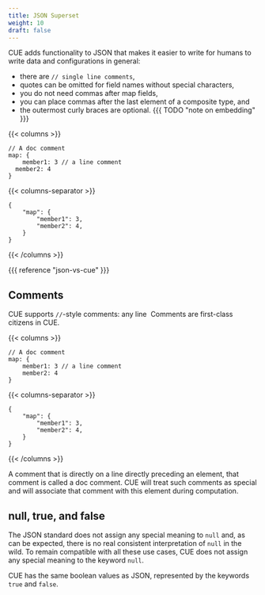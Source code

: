 ```yaml
---
title: JSON Superset
weight: 10
draft: false
---
```



CUE adds functionality to JSON that makes it easier to write for humans to write
data and configurations in general:

- there are `// single line comments`,
- quotes can be omitted for field names without special characters,
- you do not need commas after map fields,
- you can place commas after the last element of a composite type, and
- the outermost curly braces are optional. {{{ TODO "note on embedding" }}}

{{< columns >}}
```{title="in.cue"}
// A doc comment
map: {
	member1: 3 // a line comment
  member2: 4
}
```
{{< columns-separator >}}
```{title="$ cue export in.cue"}
{
    "map": {
        "member1": 3,
        "member2": 4,
    }
}
```
{{< /columns >}}

{{{ reference "json-vs-cue"  }}}

<!-- TODO: Also useful for defining data: embedding, builtins, … -->

## Comments

CUE supports `//`-style comments: any line  Comments are first-class citizens in CUE.

{{< columns >}}
```{title="in.cue"}
// A doc comment
map: {
    member1: 3 // a line comment
    member2: 4
}

```
{{< columns-separator >}}
```{title="$ cue export in.cue"}
{
    "map": {
        "member1": 3,
        "member2": 4,
    }
}
```
{{< /columns >}}

A comment that is directly on a line directly preceding an element, that comment
is called a doc comment. CUE will treat such comments as special and will
associate that comment with this element during computation.

## null, true, and false

The JSON standard does not assign any special meaning to `null` and, as can be
expected, there is no real consistent interpretation of `null` in the wild. To
remain compatible with all these use cases, CUE does not assign any special
meaning to the keyword `null`.

CUE has the same boolean values as JSON, represented by the keywords `true` and
`false`.

